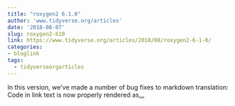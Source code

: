 ```yaml
---
title: "roxygen2 6.1.0"
author: 'www.tidyverse.org/articles'
date: '2018-08-07'
slug: roxygen2-610
link: https://www.tidyverse.org/articles/2018/08/roxygen2-6-1-0/
categories:
- bloglink
tags:
  - tidyverseorgarticles
---
```


In this version, we've made a number of bug fixes to markdown translation: Code in link text is now properly rendered as[... <i class="fas fa-external-link-alt"></i>](https://www.tidyverse.org/articles/2018/08/roxygen2-6-1-0/)

